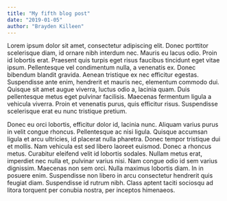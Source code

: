```yaml
---
title: "My fifth blog post"
date: "2019-01-05"
author: "Brayden Killeen"
---
```


Lorem ipsum dolor sit amet, consectetur adipiscing elit. Donec porttitor scelerisque diam, id ornare nibh interdum nec. Mauris eu lacus odio. Proin id lobortis erat. Praesent quis turpis eget risus faucibus tincidunt eget vitae ipsum. Pellentesque vel condimentum nulla, a venenatis ex. Donec bibendum blandit gravida. Aenean tristique ex nec efficitur egestas. Suspendisse ante enim, hendrerit et mauris nec, elementum commodo dui. Quisque sit amet augue viverra, luctus odio a, lacinia quam. Duis pellentesque metus eget pulvinar facilisis. Maecenas fermentum ligula a vehicula viverra. Proin et venenatis purus, quis efficitur risus. Suspendisse scelerisque erat eu nunc tristique pretium.

Donec eu orci lobortis, efficitur dolor id, lacinia nunc. Aliquam varius purus in velit congue rhoncus. Pellentesque ac nisi ligula. Quisque accumsan ligula et arcu ultricies, id placerat nulla pharetra. Donec tempor tristique dui et mollis. Nam vehicula est sed libero laoreet euismod. Donec a rhoncus metus. Curabitur eleifend velit id lobortis sodales. Nullam metus erat, imperdiet nec nulla et, pulvinar varius nisi. Nam congue odio id sem varius dignissim. Maecenas non sem orci. Nulla maximus lobortis diam. In in posuere enim. Suspendisse non libero in arcu consectetur hendrerit quis feugiat diam. Suspendisse id rutrum nibh. Class aptent taciti sociosqu ad litora torquent per conubia nostra, per inceptos himenaeos.